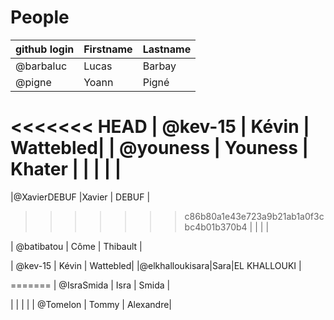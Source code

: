 # People


| github login | Firstname | Lastname |
| ------------ | --------- | -------- |
| @barbaluc    | Lucas     | Barbay   |
| @pigne       | Yoann     | Pigné    |
<<<<<<< HEAD
| @kev-15      | Kévin     | Wattebled|
| @youness     | Youness   | Khater   |
|              |           |          |
=======


|@XavierDEBUF   |Xavier     | DEBUF    |
>>>>>>> c86b80a1e43e723a9b21ab1a0f3cbc4b01b370b4
|              |           |          |

| @batibatou   | Côme      | Thibault |

| @kev-15      | Kévin     | Wattebled|
|@elkhalloukisara|Sara|EL KHALLOUKI   |

=======
| @IsraSmida   | Isra      | Smida    |

|              |           |          |
| @Tomelon     | Tommy     | Alexandre|
